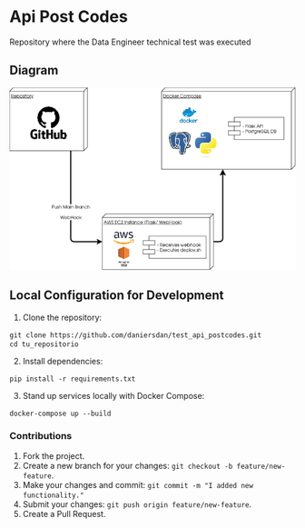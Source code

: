 # Api Post Codes
Repository where the Data Engineer technical test was executed

## Diagram

![Texto alternativo](images/workflow_api.png)

## Local Configuration for Development

1. Clone the repository:
```
git clone https://github.com/daniersdan/test_api_postcodes.git
cd tu_repositorio
```
2. Install dependencies:
```
pip install -r requirements.txt
```
3. Stand up services locally with Docker Compose:
```
docker-compose up --build
```

### Contributions
1. Fork the project.
2. Create a new branch for your changes: ```git checkout -b feature/new-feature```.
3. Make your changes and commit: ```git commit -m "I added new functionality."```
4. Submit your changes: ```git push origin feature/new-feature```.
5. Create a Pull Request.